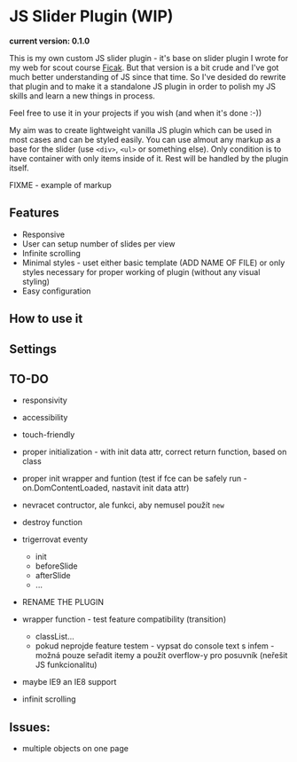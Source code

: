 # JS Slider Plugin (WIP)

__current version: 0.1.0__

This is my own custom JS slider plugin - it's base on slider plugin I wrote for my web for scout course [Ficak](http://www.ficak.skauting.cz). But that version is a bit crude and I've got much better understanding of JS since that time. So I've desided do rewrite that plugin and to make it a standalone JS plugin in order to polish my JS skills and learn a new things in process.

Feel free to use it in your projects if you wish (and when it's done :-))

My aim was to create lightweight vanilla JS plugin which can be used in most cases and can be styled easily. You can use almout any markup as a base for the slider (use `<div>`, `<ul>` or something else). Only condition is to have container with only items inside of it. Rest will be handled by the plugin itself.

FIXME - example of markup

## Features
- Responsive
- User can setup number of slides per view
- Infinite scrolling
- Minimal styles - uset either basic template (ADD NAME OF FILE) or only styles necessary for proper working of plugin (without any visual styling)
- Easy configuration

## How to use it

## Settings

## TO-DO

- responsivity
- accessibility
- touch-friendly

- proper initialization - with init data attr, correct return function, based on class
- proper init wrapper and funtion (test if fce can be safely run - on.DomContentLoaded, nastavit init data attr)
- nevracet contructor, ale funkci, aby nemusel použít `new`

- destroy function

- trigerrovat eventy
    - init
    - beforeSlide
    - afterSlide
    - ...

- RENAME THE PLUGIN

- wrapper function - test feature compatibility (transition)
    - classList...
    - pokud neprojde feature testem - vypsat do console text s infem - možná pouze seřadit itemy a použít overflow-y pro posuvník (neřešit JS funkcionalitu)
- maybe IE9 an IE8 support

- infinit scrolling


## Issues:
- multiple objects on one page
